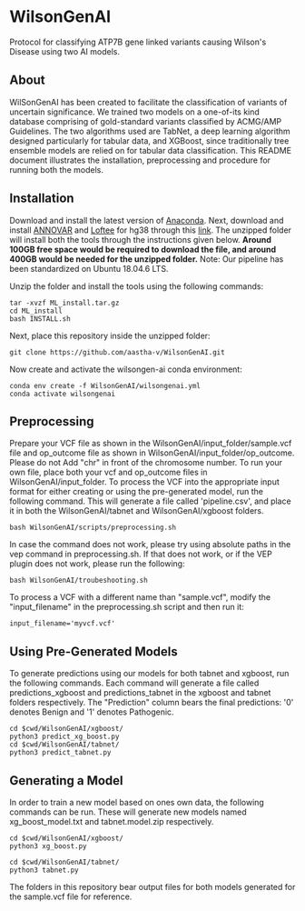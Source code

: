 # WilsonGenAI
Protocol for classifying ATP7B gene linked variants causing Wilson's Disease using two AI models.


## About
WilSonGenAI has been created to facilitate the classification of variants of uncertain significance. We trained two models on a one-of-its kind database comprising of gold-standard variants classified by ACMG/AMP Guidelines.  The two algorithms used are TabNet, a deep learning algorithm designed particularly for tabular data, and XGBoost, since traditionally tree ensemble models are relied on for tabular data classification. This README document illustrates the installation, preprocessing and procedure for running both the models.


## Installation
Download and install the latest version of [Anaconda](https://docs.anaconda.com/anaconda/install/linux/). Next, download and install [ANNOVAR](https://annovar.openbioinformatics.org/en/latest/user-guide/download/) and [Loftee](https://github.com/konradjk/loftee) for hg38 through this [link](https://clingen.igib.res.in/ML_install.tar.gz). The unzipped folder will install both the tools through the instructions given below.
**Around 100GB free space would be required to download the file, and around 400GB would be needed for the unzipped folder.**
Note: Our pipeline has been standardized on Ubuntu 18.04.6 LTS. 

Unzip the folder and install the tools using the following commands:
```
tar -xvzf ML_install.tar.gz
cd ML_install
bash INSTALL.sh
```

Next, place this repository inside the unzipped folder:
```
git clone https://github.com/aastha-v/WilsonGenAI.git
```

Now create and activate the wilsongen-ai conda environment:
```
conda env create -f WilsonGenAI/wilsongenai.yml
conda activate wilsongenai
```

## Preprocessing
Prepare your VCF file as shown in the WilsonGenAI/input_folder/sample.vcf file and op_outcome file as shown in WilsonGenAI/input_folder/op_outcome. Please do not Add "chr" in front of the chromosome number. To run your own file, place both your vcf and op_outcome files in WilsonGenAI/input_folder.
To process the VCF into the appropriate input format for either creating or using the pre-generated model, run the following command. This will generate a file called 'pipeline.csv', and place it in both the WilsonGenAI/tabnet and WilsonGenAI/xgboost folders. 
```
bash WilsonGenAI/scripts/preprocessing.sh
```
In case the command does not work, please try using absolute paths in the vep command in preprocessing.sh. If that does not work, or if the VEP plugin does not work, please run the following:
```
bash WilsonGenAI/troubeshooting.sh
```


To process a VCF with a different name than "sample.vcf", modify the "input_filename" in the preprocessing.sh script and then run it:
```
input_filename='myvcf.vcf'
```

## Using Pre-Generated Models
To generate predictions using our models for both tabnet and xgboost, run the following commands. Each command will generate a file called predictions_xgboost and predictions_tabnet in the xgboost and tabnet folders respectively. The "Prediction" column bears the final predictions: '0' denotes Benign and '1' denotes Pathogenic.
```
cd $cwd/WilsonGenAI/xgboost/
python3 predict_xg_boost.py 
cd $cwd/WilsonGenAI/tabnet/
python3 predict_tabnet.py 
```

## Generating a Model
In order to train a new model based on ones own data, the following commands can be run. These will generate new models named xg_boost_model.txt and tabnet.model.zip respectively.
```
cd $cwd/WilsonGenAI/xgboost/
python3 xg_boost.py

cd $cwd/WilsonGenAI/tabnet/
python3 tabnet.py
```

The folders in this repository bear output files for both models generated for the sample.vcf file for reference.
